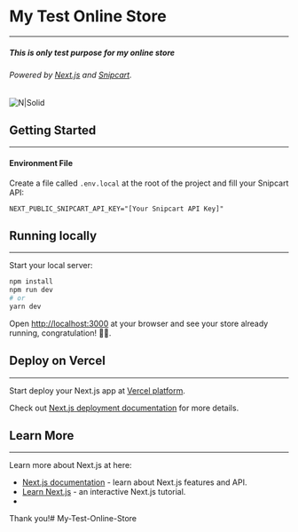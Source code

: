 # My Test Online Store

---

##### _This is only test purpose for my online store_

###### Powered by [Next.js](https://nextjs.org/) and [Snipcart](https://snipcart.com/).

![N|Solid](https://i.ibb.co/K7Bh3jC/next-js-snipcart-cropped.png)

## Getting Started

---

#### Environment File

Create a file called `.env.local` at the root of the project and fill your Snipcart API:

```
NEXT_PUBLIC_SNIPCART_API_KEY="[Your Snipcart API Key]"
```

## Running locally

---

Start your local server:

```bash
npm install
npm run dev
# or
yarn dev
```

Open [http://localhost:3000](http://localhost:3000) at your browser and see your store already running, congratulation! 🥳🎉.

## Deploy on Vercel

---

Start deploy your Next.js app at [Vercel platform](https://vercel.com/import?utm_medium=default-template&filter=next.js&utm_source=create-next-app&utm_campaign=create-next-app-readme).

Check out [Next.js deployment documentation](https://nextjs.org/docs/deployment) for more details.

## Learn More

---

Learn more about Next.js at here:

- [Next.js documentation](https://nextjs.org/docs) - learn about Next.js features and API.
- [Learn Next.js](https://nextjs.org/learn) - an interactive Next.js tutorial.
- 

Thank you!# My-Test-Online-Store
